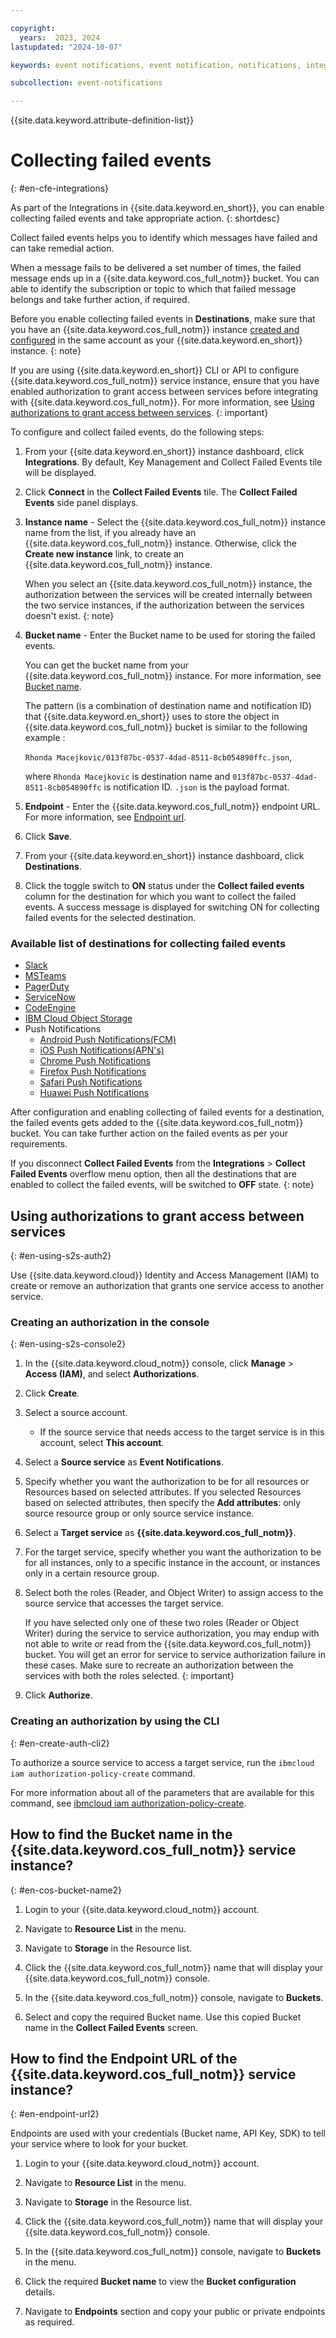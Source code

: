 ```yaml
---

copyright:
  years:  2023, 2024
lastupdated: "2024-10-07"

keywords: event notifications, event notification, notifications, integrations, collect failed events

subcollection: event-notifications

---
```

{{site.data.keyword.attribute-definition-list}}

# Collecting failed events
{: #en-cfe-integrations}

As part of the Integrations in {{site.data.keyword.en_short}}, you can enable collecting failed events and take appropriate action.
{: shortdesc}

Collect failed events helps you to identify which messages have failed and can take remedial action.

When a message fails to be delivered a set number of times, the failed message ends up in a {{site.data.keyword.cos_full_notm}} bucket. You can able to identify the subscription or topic to which that failed message belongs and take further action, if required.

Before you enable collecting failed events in **Destinations**, make sure that you have an {{site.data.keyword.cos_full_notm}} instance [created and configured](https://{DomainName}/objectstorage/create) in the same account as your {{site.data.keyword.en_short}} instance.
{: note}

If you are using {{site.data.keyword.en_short}} CLI or API to configure {{site.data.keyword.cos_full_notm}} service instance, ensure that you have enabled authorization to grant access between services before integrating with {{site.data.keyword.cos_full_notm}}. For more information, see [Using authorizations to grant access between services](#en-using-s2s-auth2).
{: important}

To configure and collect failed events, do the following steps:

1. From your {{site.data.keyword.en_short}} instance dashboard, click **Integrations**. By default, Key Management and Collect Failed Events tile will be displayed.

1. Click **Connect** in the **Collect Failed Events** tile. The **Collect Failed Events** side panel displays.

1. **Instance name** - Select the {{site.data.keyword.cos_full_notm}} instance name from the list, if you already have an {{site.data.keyword.cos_full_notm}} instance. Otherwise, click the **Create new instance** link, to create an {{site.data.keyword.cos_full_notm}} instance.

   When you select an {{site.data.keyword.cos_full_notm}} instance, the authorization between the services will be created internally between the two service instances, if the authorization between the services doesn't exist.
   {: note}

1. **Bucket name** - Enter the Bucket name to be used for storing the failed events.

   You can get the bucket name from your {{site.data.keyword.cos_full_notm}} instance. For more information, see [Bucket name](#en-cos-bucket-name2).

   The pattern (is a combination of destination name and notification ID) that {{site.data.keyword.en_short}} uses to store the object in {{site.data.keyword.cos_full_notm}} bucket is similar to the following example :

   `Rhonda Macejkovic/013f87bc-0537-4dad-8511-8cb054890ffc.json`,

   where `Rhonda Macejkovic` is destination name and `013f87bc-0537-4dad-8511-8cb054890ffc` is notification ID. `.json` is the payload format.

1. **Endpoint** - Enter the {{site.data.keyword.cos_full_notm}} endpoint URL. For more information, see [Endpoint url](#en-endpoint-url2).

1. Click **Save**.

1. From your {{site.data.keyword.en_short}} instance dashboard, click **Destinations**.

1. Click the toggle switch to **ON** status under the **Collect failed events** column for the destination for which you want to collect the failed events. A success message is displayed for switching ON for collecting failed events for the selected destination.

### Available list of destinations for collecting failed events

* [Slack](/docs/event-notifications?topic=event-notifications-en-destinations-slack)
* [MSTeams](/docs/event-notifications?topic=event-notifications-en-destinations-msteams)
* [PagerDuty](/docs/event-notifications?topic=event-notifications-en-destinations-pagerduty)
* [ServiceNow](/docs/event-notifications?topic=event-notifications-en-destinations-servicenow)
* [CodeEngine](/docs/event-notifications?topic=event-notifications-en-destinations-codeengine)
* [IBM Cloud Object Storage](/docs/event-notifications?topic=event-notifications-en-destinations-cloud-object-storage)
* Push Notifications
   * [Android Push Notifications(FCM)](/docs/event-notifications?topic=event-notifications-en-push-fcm)
   * [iOS Push Notifications(APN's)](/docs/event-notifications?topic=event-notifications-en-push-apns)
   * [Chrome Push Notifications](/docs/event-notifications?topic=event-notifications-en-push-chrome)
   * [Firefox Push Notifications](/docs/event-notifications?topic=event-notifications-en-push-firefox)
   * [Safari Push Notifications](/docs/event-notifications?topic=event-notifications-en-push-safari)
   * [Huawei Push Notifications](/docs/event-notifications?topic=event-notifications-en-push-huawei)


After configuration and enabling collecting of failed events for a destination, the failed events gets added to the {{site.data.keyword.cos_full_notm}} bucket. You can take further action on the failed events as per your requirements.

If you disconnect **Collect Failed Events** from the **Integrations** > **Collect Failed Events** overflow menu option, then all the destinations that are enabled to collect the failed events, will be switched to **OFF** state.
{: note}

## Using authorizations to grant access between services
{: #en-using-s2s-auth2}

Use {{site.data.keyword.cloud}} Identity and Access Management (IAM) to create or remove an authorization that grants one service access to another service.

### Creating an authorization in the console
{: #en-using-s2s-console2}

1. In the {{site.data.keyword.cloud_notm}} console, click **Manage** > **Access (IAM)**, and select **Authorizations**.

1. Click **Create**.

1. Select a source account.
   * If the source service that needs access to the target service is in this account, select **This account**.

1. Select a **Source service** as **Event Notifications**.

1. Specify whether you want the authorization to be for all resources or Resources based on selected attributes. If you selected Resources based on selected attributes, then specify the **Add attributes**: only source resource group or only source service instance.

1. Select a **Target service** as **{{site.data.keyword.cos_full_notm}}**.

1. For the target service, specify whether you want the authorization to be for all instances, only to a specific instance in the account, or instances only in a certain resource group.

1. Select both the roles (Reader, and Object Writer) to assign access to the source service that accesses the target service.

   If you have selected only one of these two roles (Reader or Object Writer) during the service to service authorization, you may endup with not able to write or read from the {{site.data.keyword.cos_full_notm}} bucket. You will get an error for service to service authorization failure in these cases. Make sure to recreate an authorization between the services with both the roles selected.
   {: important}

1. Click **Authorize**.

### Creating an authorization by using the CLI
{: #en-create-auth-cli2}

To authorize a source service to access a target service, run the `ibmcloud iam authorization-policy-create` command.

For more information about all of the parameters that are available for this command, see [ibmcloud iam authorization-policy-create](/docs/cli?topic=cli-ibmcloud_commands_iam#ibmcloud_iam_authorization_policy_create).

## How to find the Bucket name in the {{site.data.keyword.cos_full_notm}} service instance?
{: #en-cos-bucket-name2}

1. Login to your {{site.data.keyword.cloud_notm}} account.

1. Navigate to **Resource List** in the menu.

1. Navigate to **Storage** in the Resource list.

1. Click the {{site.data.keyword.cos_full_notm}} name that will display your {{site.data.keyword.cos_full_notm}} console.

1. In the {{site.data.keyword.cos_full_notm}} console, navigate to **Buckets**.

1. Select and copy the required Bucket name. Use this copied Bucket name in the **Collect Failed Events** screen.

## How to find the Endpoint URL of the {{site.data.keyword.cos_full_notm}} service instance?
{: #en-endpoint-url2}

Endpoints are used with your credentials (Bucket name, API Key, SDK) to tell your service where to look for your bucket.

1. Login to your {{site.data.keyword.cloud_notm}} account.

1. Navigate to **Resource List** in the menu.

1. Navigate to **Storage** in the Resource list.

1. Click the {{site.data.keyword.cos_full_notm}} name that will display your {{site.data.keyword.cos_full_notm}} console.

1. In the {{site.data.keyword.cos_full_notm}} console, navigate to **Buckets** in the menu.

1. Click the required **Bucket name** to view the **Bucket configuration** details.

1. Navigate to **Endpoints** section and copy your public or private endpoints as required.
